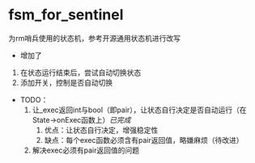 # fsm_for_sentinel
为rm哨兵使用的状态机，参考开源通用状态机进行改写
- 增加了
1. 在状态运行结束后，尝试自动切换状态
2. 添加开关，控制是否自动切换

- TODO：
  1. 让_exec返回int与bool（即pair），让状态自行决定是否自动运行（在State->onExec函数上）*已完成*
     1. 优点：让状态自行决定，增强稳定性
     2. 缺点：每个exec函数必须含有pair返回值，略嫌麻烦（待改进）
  2. 解决exec必须有pair返回值的问题
